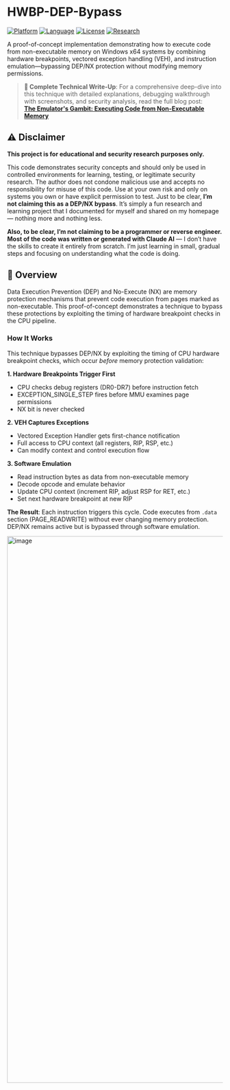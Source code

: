 # HWBP-DEP-Bypass

[![Platform](https://img.shields.io/badge/Platform-Windows%20x64-blue.svg)](https://www.microsoft.com/windows)
[![Language](https://img.shields.io/badge/Language-C-brightgreen.svg)](https://en.wikipedia.org/wiki/C_(programming_language))
[![License](https://img.shields.io/badge/License-MIT-yellow.svg)](LICENSE)
[![Research](https://img.shields.io/badge/Type-Security%20Research-red.svg)](https://github.com)

A proof-of-concept implementation demonstrating how to execute code from non-executable memory on Windows x64 systems by combining hardware breakpoints, vectored exception handling (VEH), and instruction emulation—bypassing DEP/NX protection without modifying memory permissions.

> **📖 Complete Technical Write-Up**: For a comprehensive deep-dive into this technique with detailed explanations, debugging walkthrough with screenshots, and security analysis, read the full blog post:  
> **[The Emulator's Gambit: Executing Code from Non-Executable Memory](https://redops.at/en/blog/the-emulators-gambit-executing-code-from-non-executable-memory)**

## ⚠️ Disclaimer

**This project is for educational and security research purposes only.**

This code demonstrates security concepts and should only be used in controlled environments for learning, testing, or legitimate security research. The author does not condone malicious use and accepts no responsibility for misuse of this code. Use at your own risk and only on systems you own or have explicit permission to test. Just to be clear, **I’m not claiming this as a DEP/NX bypass**. It’s simply a fun research and learning project that I documented for myself and shared on my homepage — nothing more and nothing less.

**Also, to be clear, I’m not claiming to be a programmer or reverse engineer. Most of the code was written or generated with Claude AI** — I don’t have the skills to create it entirely from scratch. I’m just learning in small, gradual steps and focusing on understanding what the code is doing.

## 📖 Overview

Data Execution Prevention (DEP) and No-Execute (NX) are memory protection mechanisms that prevent code execution from pages marked as non-executable. This proof-of-concept demonstrates a technique to bypass these protections by exploiting the timing of hardware breakpoint checks in the CPU pipeline.

### How It Works

This technique bypasses DEP/NX by exploiting the timing of CPU hardware breakpoint checks, which occur *before* memory protection validation:

**1. Hardware Breakpoints Trigger First**
- CPU checks debug registers (DR0-DR7) before instruction fetch
- EXCEPTION_SINGLE_STEP fires before MMU examines page permissions
- NX bit is never checked

**2. VEH Captures Exceptions**
- Vectored Exception Handler gets first-chance notification
- Full access to CPU context (all registers, RIP, RSP, etc.)
- Can modify context and control execution flow

**3. Software Emulation**
- Read instruction bytes as data from non-executable memory
- Decode opcode and emulate behavior
- Update CPU context (increment RIP, adjust RSP for RET, etc.)
- Set next hardware breakpoint at new RIP

**The Result**: Each instruction triggers this cycle. Code executes from `.data` section (PAGE_READWRITE) without ever changing memory protection. DEP/NX remains active but is bypassed through software emulation.

<img width="1338" height="1275" alt="image" src="https://github.com/user-attachments/assets/e5b7feb9-0a33-48bb-8a63-190869d2651f" />

